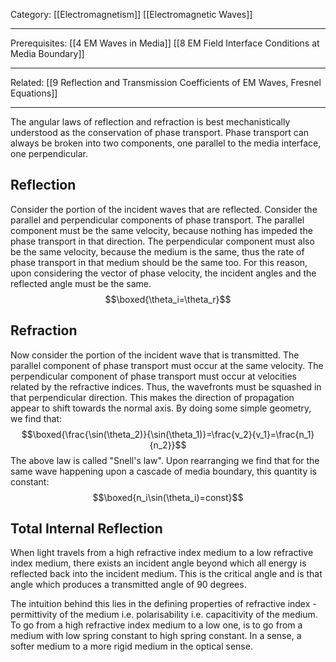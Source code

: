 Category: [[Electromagnetism]] [[Electromagnetic Waves]]
___
Prerequisites: [[4 EM Waves in Media]] [[8 EM Field Interface Conditions at Media Boundary]]
___
Related: [[9 Reflection and Transmission Coefficients of EM Waves, Fresnel Equations]]
___
The angular laws of reflection and refraction is best mechanistically understood as the conservation of phase transport. Phase transport can always be broken into two components, one parallel to the media interface, one perpendicular. 
## Reflection
Consider the portion of the incident waves that are reflected. Consider the parallel and perpendicular components of phase transport. The parallel component must be the same velocity, because nothing has impeded the phase transport in that direction. The perpendicular component must also be the same velocity, because the medium is the same, thus the rate of phase transport in that medium should be the same too. For this reason, upon considering the vector of phase velocity, the incident angles and the reflected angle must be the same. 
$$\boxed{\theta_i=\theta_r}$$
## Refraction 
Now consider the portion of the incident wave that is transmitted. The parallel component of phase transport must occur at the same velocity. The perpendicular component of phase transport must occur at velocities related by the refractive indices. Thus, the wavefronts must be squashed in that perpendicular direction. This makes the direction of propagation appear to shift towards the normal axis. By doing some simple geometry, we find that: 
$$\boxed{\frac{\sin(\theta_2)}{\sin(\theta_1)}=\frac{v_2}{v_1}=\frac{n_1}{n_2}}$$
The above law is called "Snell's law". Upon rearranging we find that for the same wave happening upon a cascade of media boundary, this quantity is constant:
$$\boxed{n_i\sin(\theta_i)=const}$$
## Total Internal Reflection
When light travels from a high refractive index medium to a low refractive index medium, there exists an incident angle beyond which all energy is reflected back into the incident medium. This is the critical angle and is that angle which produces a transmitted angle of 90 degrees. 

The intuition behind this lies in the defining properties of refractive index - permittivity of the medium i.e. polarisability i.e. capacitivity of the medium. To go from a high refractive index medium to a low one, is to go from a medium with low spring constant to high spring constant. In a sense, a softer medium to a more rigid medium in the optical sense. 